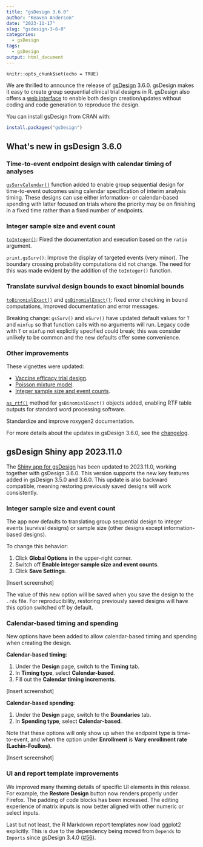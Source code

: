 ```yaml
---
title: "gsDesign 3.6.0"
author: "Keaven Anderson"
date: "2023-11-17"
slug: "gsdesign-3-6-0"
categories:
  - gsDesign
tags:
  - gsDesign
output: html_document
---
```


```{r setup, include=FALSE}
knitr::opts_chunk$set(echo = TRUE)
```

We are thrilled to announce the release of [gsDesign](https://keaven.github.io/gsDesign/) 3.6.0.
gsDesign makes it easy to create group sequential clinical trial designs in R.
gsDesign also offers a [web interface](https://rinpharma.shinyapps.io/gsdesign/)
to enable both design creation/updates without coding and code generation
to reproduce the design.

You can install gsDesign from CRAN with:

```r
install.packages("gsDesign")
```

## What's new in gsDesign 3.6.0

### Time-to-event endpoint design with calendar timing of analyses

[`gsSurvCalendar()`](https://keaven.github.io/gsDesign/reference/gsSurvCalendar.html)
function added to enable group sequential design for time-to-event outcomes
using calendar specification of interim analysis timing. 
These designs can use either information- or calendar-based spending with latter
focused on trials where the priority may be on finishing in a fixed time
rather than a fixed number of endpoints.

### Integer sample size and event count

[`toInteger()`](https://keaven.github.io/gsDesign/reference/toInteger.html):
Fixed the documentation and execution based on the `ratio` argument.

`print.gsSurv()`: Improve the display of targeted events (very minor).
The boundary crossing probability computations did not change.
The need for this was made evident by the addition of the `toInteger()` function.

### Translate survival design bounds to exact binomial bounds

[`toBinomialExact()`](https://keaven.github.io/gsDesign/reference/toBinomialExact.html) and
[`gsBinomialExact()`](https://keaven.github.io/gsDesign/reference/gsBinomialExact.html):
fixed error checking in bound computations, improved documentation and error messages.

Breaking change: `gsSurv()` and `nSurv()` have updated default values for
`T` and `minfup` so that function calls with no arguments will run.
Legacy code with `T` or `minfup` not explicitly specified could break;
this was consider unlikely to be common and the new defaults offer some convenience.

### Other improvements

These vignettes were updated:

- [Vaccine efficacy trial design](https://keaven.github.io/gsDesign/articles/VaccineEfficacy.html).
- [Poisson mixture model](https://keaven.github.io/gsDesign/articles/PoissonMixtureModel.html).
- [Integer sample size and event counts](https://keaven.github.io/gsDesign/articles/toInteger.html).

[`as_rtf()`](https://keaven.github.io/gsDesign/reference/as_rtf.html)
method for `gsBinomialExact()` objects added,
enabling RTF table outputs for standard word processing software.

Standardize and improve roxygen2 documentation.

For more details about the updates in gsDesign 3.6.0, see the
[changelog](https://keaven.github.io/gsDesign/news/).

## gsDesign Shiny app 2023.11.0

The [Shiny app for gsDesign](https://rinpharma.shinyapps.io/gsdesign/)
has been updated to 2023.11.0, working together with gsDesign 3.6.0.
This version supports the new key features added in gsDesign 3.5.0 and 3.6.0.
This update is also backward compatible, meaning restoring previously saved
designs will work consistently.

### Integer sample size and event count

The app now defaults to translating group sequential design to
integer events (survival designs) or sample size
(other designs except information-based designs).

To change this behavior:

1. Click **Global Options** in the upper-right corner.
2. Switch off **Enable integer sample size and event counts**.
3. Click **Save Settings**.

[Insert screenshot]

The value of this new option will be saved when you save the design to
the `.rds` file. For reproducibility, restoring previously saved designs
will have this option switched off by default.

### Calendar-based timing and spending

New options have been added to allow calendar-based timing and spending when
creating the design.

**Calendar-based timing**:

1. Under the **Design** page, switch to the **Timing** tab.
2. In **Timing type**, select **Calendar-based**.
3. Fill out the **Calendar timing increments**.

[Insert screenshot]

**Calendar-based spending**:

1. Under the **Design** page, switch to the **Boundaries** tab.
2. In **Spending type**, select **Calendar-based**.

Note that these options will only show up when the endpoint type is
time-to-event, and when the option under **Enrollment** is
**Vary enrollment rate (Lachin-Foulkes)**.

[Insert screenshot]

### UI and report template improvements

We improved many theming details of specific UI elements in this release.
For example, the **Restore Design** button now renders properly under Firefox.
The padding of code blocks has been increased. The editing experience of
matrix inputs is now better aligned with other numeric or select inputs.

Last but not least, the R Markdown report templates now load ggplot2 explicitly.
This is due to the dependency being moved from `Depends` to `Imports`
since gsDesign 3.4.0 ([#56](https://github.com/keaven/gsDesign/issues/56)).
